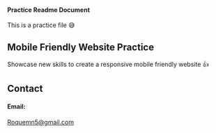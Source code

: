 #### Practice Readme Document
This is a practice file :sweat_smile:
  
## Mobile Friendly Website Practice
Showcase new skills to create a responsive mobile friendly website :thumbsup:
  
## Contact
#### Email:
Roquemn5@gmail.com
